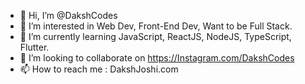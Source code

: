 - 👋 Hi, I’m @DakshCodes
- 👀 I’m interested in Web Dev, Front-End Dev, Want to be Full Stack.
- 🌱 I’m currently learning JavaScript, ReactJS, NodeJS, TypeScript, Flutter.
- 💞️ I’m looking to collaborate on https://Instagram.com/DakshCodes
- 📫 How to reach me : DakshJoshi.com
